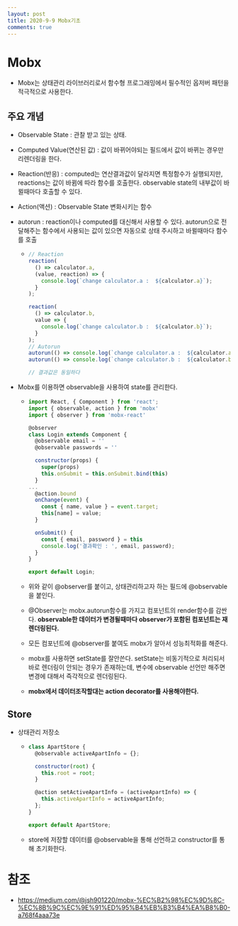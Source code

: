 ```yaml
---
layout: post
title: 2020-9-9 Mobx기초
comments: true
---
```


# Mobx

- Mobx는 상태관리 라이브러리로서 함수형 프로그래밍에서 필수적인 옵저버 패턴을 적극적으로 사용한다.



## 주요 개념

- Observable State : 관찰 받고 있는 상태.

- Computed Value(연산된 값) : 값이 바뀌어야되는 필드에서 값이 바뀌는 경우만 리렌더링을 한다.

- Reaction(반응) : computed는 연산결과값이 달라지면 특정함수가 실행되지만, reactions는 값이 바뀜에 따라 함수를 호출한다. observable state의 내부값이 바뀔때마다 호출할 수 있다.

- Action(액션) : Observable State 변화시키는 함수

- autorun : reaction이나 computed를 대신해서 사용할 수 있다. autorun으로 전달해주는 함수에서 사용되는 값이 있으면 자동으로 상태 주시하고 바뀔때마다 함수를 호출

  - ```js
    // Reaction
    reaction(
      () => calculator.a,
      (value, reaction) => {
        console.log(`change calculator.a :  ${calculator.a}`);
      }
    );

    reaction(
      () => calculator.b,
      value => {
        console.log(`change calculator.b :  ${calculator.b}`);
      }
    );
    // Autorun
    autorun(() => console.log(`change calculator.a :  ${calculator.a}`));
    autorun(() => console.log(`change calculator.b :  ${calculator.b}`));

    // 결과값은 동일하다
    ```



- Mobx를 이용하면 observable을 사용하여 state를 관리한다.

  - ```jsx
    import React, { Component } from 'react';
    import { observable, action } from 'mobx'
    import { observer } from 'mobx-react'

    @observer
    class Login extends Component {
      @observable email = ''
      @observable passwords = ''

      constructor(props) {
        super(props)
        this.onSubmit = this.onSubmit.bind(this)
      }
    ...
      @action.bound
      onChange(event) {
        const { name, value } = event.target;
        this[name] = value;
      }

      onSubmit() {
        const { email, password } = this
        console.log('결과확인 : ', email, password);
      }
    }

    export default Login;
    ```

  - 위와 같이 @observer를 붙이고, 상태관리하고자 하는 필드에 @observable을 붙인다.

  - @Observer는 mobx.autorun함수를 가지고 컴포넌트의 render함수를 감싼다. **observable한 데이터가 변경될때마다 observer가 포함된 컴포넌트는 재 렌더링된다.**

  - 모든 컴포넌트에 @observer를 붙여도 mobx가 알아서 성능최적화를 해준다.

  - mobx를 사용하면 setState를 잘안쓴다. setState는 비동기적으로 처리되서 바로 렌더링이 안되는 경우가 존재하는데, 변수에 observable 선언만 해주면 변경에 대해서 즉각적으로 렌더링된다.

  - **mobx에서 데이터조작할대는 action decorator를 사용해야한다.**

## Store

- 상태관리 저장소

  - ```jsx
    class ApartStore {
      @observable activeApartInfo = {};

      constructor(root) {
        this.root = root;
      }

      @action setActiveApartInfo = (activeApartInfo) => {
        this.activeApartInfo = activeApartInfo;
      };
    }

    export default ApartStore;
    ```

  - store에 저장할 데이터를 @observable을 통해 선언하고 constructor를 통해 초기화한다.





# 참조

- https://medium.com/@jsh901220/mobx-%EC%B2%98%EC%9D%8C-%EC%8B%9C%EC%9E%91%ED%95%B4%EB%B3%B4%EA%B8%B0-a768f4aaa73e
